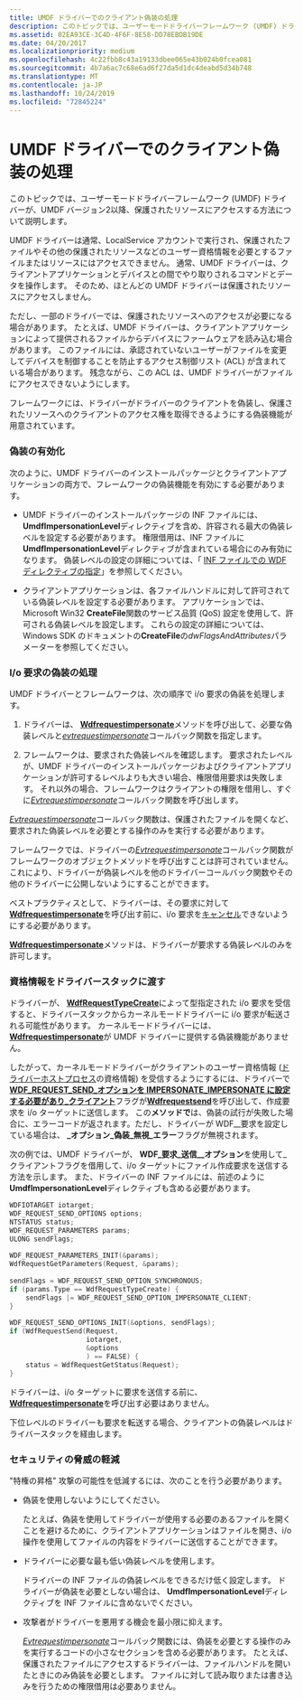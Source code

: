 ```yaml
---
title: UMDF ドライバーでのクライアント偽装の処理
description: このトピックでは、ユーザーモードドライバーフレームワーク (UMDF) ドライバーが、UMDF バージョン2以降、保護されたリソースにアクセスする方法について説明します。
ms.assetid: 02EA93CE-3C4D-4F6F-8E58-DD78EBDB19DE
ms.date: 04/20/2017
ms.localizationpriority: medium
ms.openlocfilehash: 4c22fbb8c43a19133dbee065e43b024b0fcea081
ms.sourcegitcommit: 4b7a6ac7c68e6ad6f27da5d1dc4deabd5d34b748
ms.translationtype: MT
ms.contentlocale: ja-JP
ms.lasthandoff: 10/24/2019
ms.locfileid: "72845224"
---
```

# <a name="handling-client-impersonation-in-umdf-drivers"></a>UMDF ドライバーでのクライアント偽装の処理


このトピックでは、ユーザーモードドライバーフレームワーク (UMDF) ドライバーが、UMDF バージョン2以降、保護されたリソースにアクセスする方法について説明します。

UMDF ドライバーは通常、LocalService アカウントで実行され、保護されたファイルやその他の保護されたリソースなどのユーザー資格情報を必要とするファイルまたはリソースにはアクセスできません。 通常、UMDF ドライバーは、クライアントアプリケーションとデバイスとの間でやり取りされるコマンドとデータを操作します。 そのため、ほとんどの UMDF ドライバーは保護されたリソースにアクセスしません。

ただし、一部のドライバーでは、保護されたリソースへのアクセスが必要になる場合があります。 たとえば、UMDF ドライバーは、クライアントアプリケーションによって提供されるファイルからデバイスにファームウェアを読み込む場合があります。 このファイルには、承認されていないユーザーがファイルを変更してデバイスを制御することを防止するアクセス制御リスト (ACL) が含まれている場合があります。 残念ながら、この ACL は、UMDF ドライバーがファイルにアクセスできないようにします。

フレームワークには、ドライバーがドライバーのクライアントを偽装し、保護されたリソースへのクライアントのアクセス権を取得できるようにする偽装機能が用意されています。

### <a name="enabling-impersonation"></a>偽装の有効化

次のように、UMDF ドライバーのインストールパッケージとクライアントアプリケーションの両方で、フレームワークの偽装機能を有効にする必要があります。

-   UMDF ドライバーのインストールパッケージの INF ファイルには、 **UmdfImpersonationLevel**ディレクティブを含め、許容される最大の偽装レベルを設定する必要があります。 権限借用は、INF ファイルに**UmdfImpersonationLevel**ディレクティブが含まれている場合にのみ有効になります。 偽装レベルの設定の詳細については、「 [INF ファイルでの WDF ディレクティブの指定](specifying-wdf-directives-in-inf-files.md)」を参照してください。

-   クライアントアプリケーションは、各ファイルハンドルに対して許可されている偽装レベルを設定する必要があります。 アプリケーションでは、Microsoft Win32 **CreateFile**関数のサービス品質 (QoS) 設定を使用して、許可される偽装レベルを設定します。 これらの設定の詳細については、Windows SDK のドキュメントの**CreateFile**の*dwFlagsAndAttributes*パラメーターを参照してください。

### <a name="handling-impersonation-for-an-io-request"></a>I/o 要求の偽装の処理

UMDF ドライバーとフレームワークは、次の順序で i/o 要求の偽装を処理します。

1.  ドライバーは、 [**Wdfrequestimpersonate**](https://docs.microsoft.com/windows-hardware/drivers/ddi/wdfrequest/nf-wdfrequest-wdfrequestimpersonate)メソッドを呼び出して、必要な偽装レベルと[*evtrequestimpersonate*](https://docs.microsoft.com/windows-hardware/drivers/ddi/wdfrequest/nc-wdfrequest-evt_wdf_request_impersonate)コールバック関数を指定します。

2.  フレームワークは、要求された偽装レベルを確認します。 要求されたレベルが、UMDF ドライバーのインストールパッケージおよびクライアントアプリケーションが許可するレベルよりも大きい場合、権限借用要求は失敗します。 それ以外の場合、フレームワークはクライアントの権限を借用し、すぐに[*Evtrequestimpersonate*](https://docs.microsoft.com/windows-hardware/drivers/ddi/wdfrequest/nc-wdfrequest-evt_wdf_request_impersonate)コールバック関数を呼び出します。

[*Evtrequestimpersonate*](https://docs.microsoft.com/windows-hardware/drivers/ddi/wdfrequest/nc-wdfrequest-evt_wdf_request_impersonate)コールバック関数は、保護されたファイルを開くなど、要求された偽装レベルを必要とする操作のみを実行する必要があります。

フレームワークでは、ドライバーの[*Evtrequestimpersonate*](https://docs.microsoft.com/windows-hardware/drivers/ddi/wdfrequest/nc-wdfrequest-evt_wdf_request_impersonate)コールバック関数がフレームワークのオブジェクトメソッドを呼び出すことは許可されていません。 これにより、ドライバーが偽装レベルを他のドライバーコールバック関数やその他のドライバーに公開しないようにすることができます。

ベストプラクティスとして、ドライバーは、その要求に対して[**Wdfrequestimpersonate**](https://docs.microsoft.com/windows-hardware/drivers/ddi/wdfrequest/nf-wdfrequest-wdfrequestimpersonate)を呼び出す前に、i/o 要求を[キャンセル](canceling-i-o-requests.md)できないようにする必要があります。

[**Wdfrequestimpersonate**](https://docs.microsoft.com/windows-hardware/drivers/ddi/wdfrequest/nf-wdfrequest-wdfrequestimpersonate)メソッドは、ドライバーが要求する偽装レベルのみを許可します。

### <a name="passing-credentials-down-the-driver-stack"></a>資格情報をドライバースタックに渡す

ドライバーが、 [**WdfRequestTypeCreate**](https://docs.microsoft.com/windows-hardware/drivers/ddi/wdfrequest/ne-wdfrequest-_wdf_request_type)によって型指定された i/o 要求を受信すると、ドライバースタックからカーネルモードドライバーに i/o 要求が転送される可能性があります。 カーネルモードドライバーには、 [**Wdfrequestimpersonate**](https://docs.microsoft.com/windows-hardware/drivers/ddi/wdfrequest/nf-wdfrequest-wdfrequestimpersonate)が UMDF ドライバーに提供する偽装機能がありません。

したがって、カーネルモードドライバーがクライアントのユーザー資格情報 ([ドライバーホストプロセス](umdf-driver-host-process.md)の資格情報) を受信するようにするには、ドライバーで[**WDF\_REQUEST\_SEND\_オプションを IMPERSONATE\_IMPERSONATE に設定する必要があり\_クライアント**](https://docs.microsoft.com/windows-hardware/drivers/ddi/wdfrequest/ne-wdfrequest-_wdf_request_send_options_flags)フラグが[**Wdfrequestsend**](https://docs.microsoft.com/windows-hardware/drivers/ddi/wdfrequest/nf-wdfrequest-wdfrequestsend)を呼び出して、作成要求を i/o ターゲットに送信します。 この**メソッドで**は、偽装の試行が失敗した場合に、エラーコードが返されます。ただし、ドライバーが WDF\_\_要求を設定している場合は、 **\_オプション\_偽装\_無視\_エラー**フラグが無視されます。

次の例では、UMDF ドライバーが、 **WDF\_要求\_送信\_\_オプション**を使用して\_クライアントフラグを借用して、i/o ターゲットにファイル作成要求を送信する方法を示します。 また、ドライバーの INF ファイルには、前述のように**UmdfImpersonationLevel**ディレクティブも含める必要があります。

```cpp
WDFIOTARGET iotarget;
WDF_REQUEST_SEND_OPTIONS options;
NTSTATUS status;
WDF_REQUEST_PARAMETERS params;
ULONG sendFlags;  
 
WDF_REQUEST_PARAMETERS_INIT(&params);
WdfRequestGetParameters(Request, &params);
   
sendFlags = WDF_REQUEST_SEND_OPTION_SYNCHRONOUS;
if (params.Type == WdfRequestTypeCreate) {
    sendFlags |= WDF_REQUEST_SEND_OPTION_IMPERSONATE_CLIENT;
}
   
WDF_REQUEST_SEND_OPTIONS_INIT(&options, sendFlags);
if (WdfRequestSend(Request,
                   iotarget,
                   &options
                   ) == FALSE) {
    status = WdfRequestGetStatus(Request);
}
```

ドライバーは、i/o ターゲットに要求を送信する前に、 [**Wdfrequestimpersonate**](https://docs.microsoft.com/windows-hardware/drivers/ddi/wdfrequest/nf-wdfrequest-wdfrequestimpersonate)を呼び出す必要はありません。

下位レベルのドライバーも要求を転送する場合、クライアントの偽装レベルはドライバースタックを経由します。

### <a name="reducing-security-threats"></a>セキュリティの脅威の軽減

"特権の昇格" 攻撃の可能性を低減するには、次のことを行う必要があります。

-   偽装を使用しないようにしてください。

    たとえば、偽装を使用してドライバーが使用する必要のあるファイルを開くことを避けるために、クライアントアプリケーションはファイルを開き、i/o 操作を使用してファイルの内容をドライバーに送信することができます。

-   ドライバーに必要な最も低い偽装レベルを使用します。

    ドライバーの INF ファイルの偽装レベルをできるだけ低く設定します。 ドライバーが偽装を必要としない場合は、 **UmdfImpersonationLevel**ディレクティブを INF ファイルに含めないでください。

-   攻撃者がドライバーを悪用する機会を最小限に抑えます。

    [*Evtrequestimpersonate*](https://docs.microsoft.com/windows-hardware/drivers/ddi/wdfrequest/nc-wdfrequest-evt_wdf_request_impersonate)コールバック関数には、偽装を必要とする操作のみを実行するコードの小さなセクションを含める必要があります。 たとえば、保護されたファイルにアクセスするドライバーは、ファイルハンドルを開いたときにのみ偽装を必要とします。 ファイルに対して読み取りまたは書き込みを行うための権限借用は必要ありません。

 

 





